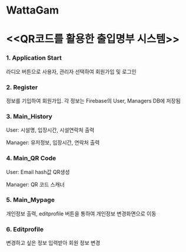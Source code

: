 # WattaGam
# <<QR코드를 활용한 출입명부 시스템>>

### 1. Application Start

라디오 버튼으로 사용자, 관리자 선택하여 회원가입 및 로그인



### 2. Register

정보를 기입하여 회원가입. 각 정보는 Firebase의 User, Managers DB에 저장됨



### 3. Main_History

User: 시설명, 입장시간, 시설연락처 출력

Manager: 유저정보, 입장시간, 연락처 출력



### 4. Main_QR Code

User: Email hash값 QR생성

Manager: QR 코드 스캐너



### 5. Main_Mypage

개인정보 출력, editprofile 버튼을 통하여 개인정보 변경화면으로 이동



### 6. Editprofile
변경하고 싶은 정보 입력받아 회원 정보 변경
